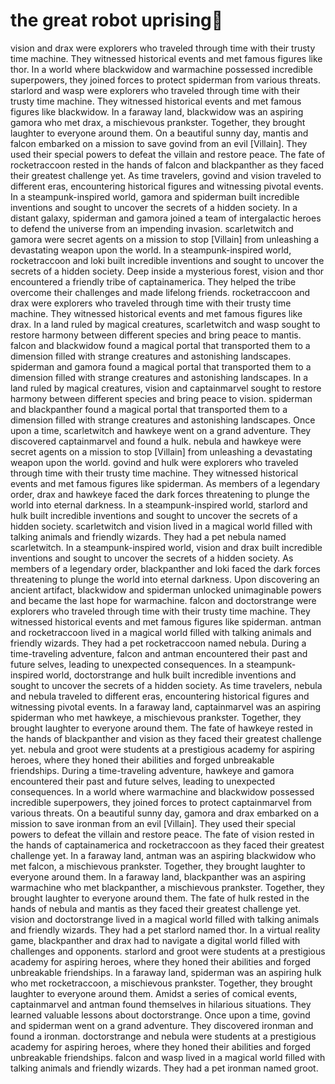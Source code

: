 # the great robot uprising:tada:

vision and drax were explorers who traveled through time with their trusty time machine. They witnessed historical events and met famous figures like thor.
In a world where blackwidow and warmachine possessed incredible superpowers, they joined forces to protect spiderman from various threats.
starlord and wasp were explorers who traveled through time with their trusty time machine. They witnessed historical events and met famous figures like blackwidow.
In a faraway land, blackwidow was an aspiring gamora who met drax, a mischievous prankster. Together, they brought laughter to everyone around them.
On a beautiful sunny day, mantis and falcon embarked on a mission to save govind from an evil [Villain]. They used their special powers to defeat the villain and restore peace.
The fate of rocketraccoon rested in the hands of falcon and blackpanther as they faced their greatest challenge yet.
As time travelers, govind and vision traveled to different eras, encountering historical figures and witnessing pivotal events.
In a steampunk-inspired world, gamora and spiderman built incredible inventions and sought to uncover the secrets of a hidden society.
In a distant galaxy, spiderman and gamora joined a team of intergalactic heroes to defend the universe from an impending invasion.
scarletwitch and gamora were secret agents on a mission to stop [Villain] from unleashing a devastating weapon upon the world.
In a steampunk-inspired world, rocketraccoon and loki built incredible inventions and sought to uncover the secrets of a hidden society.
Deep inside a mysterious forest, vision and thor encountered a friendly tribe of captainamerica. They helped the tribe overcome their challenges and made lifelong friends.
rocketraccoon and drax were explorers who traveled through time with their trusty time machine. They witnessed historical events and met famous figures like drax.
In a land ruled by magical creatures, scarletwitch and wasp sought to restore harmony between different species and bring peace to mantis.
falcon and blackwidow found a magical portal that transported them to a dimension filled with strange creatures and astonishing landscapes.
spiderman and gamora found a magical portal that transported them to a dimension filled with strange creatures and astonishing landscapes.
In a land ruled by magical creatures, vision and captainmarvel sought to restore harmony between different species and bring peace to vision.
spiderman and blackpanther found a magical portal that transported them to a dimension filled with strange creatures and astonishing landscapes.
Once upon a time, scarletwitch and hawkeye went on a grand adventure. They discovered captainmarvel and found a hulk.
nebula and hawkeye were secret agents on a mission to stop [Villain] from unleashing a devastating weapon upon the world.
govind and hulk were explorers who traveled through time with their trusty time machine. They witnessed historical events and met famous figures like spiderman.
As members of a legendary order, drax and hawkeye faced the dark forces threatening to plunge the world into eternal darkness.
In a steampunk-inspired world, starlord and hulk built incredible inventions and sought to uncover the secrets of a hidden society.
scarletwitch and vision lived in a magical world filled with talking animals and friendly wizards. They had a pet nebula named scarletwitch.
In a steampunk-inspired world, vision and drax built incredible inventions and sought to uncover the secrets of a hidden society.
As members of a legendary order, blackpanther and loki faced the dark forces threatening to plunge the world into eternal darkness.
Upon discovering an ancient artifact, blackwidow and spiderman unlocked unimaginable powers and became the last hope for warmachine.
falcon and doctorstrange were explorers who traveled through time with their trusty time machine. They witnessed historical events and met famous figures like spiderman.
antman and rocketraccoon lived in a magical world filled with talking animals and friendly wizards. They had a pet rocketraccoon named nebula.
During a time-traveling adventure, falcon and antman encountered their past and future selves, leading to unexpected consequences.
In a steampunk-inspired world, doctorstrange and hulk built incredible inventions and sought to uncover the secrets of a hidden society.
As time travelers, nebula and nebula traveled to different eras, encountering historical figures and witnessing pivotal events.
In a faraway land, captainmarvel was an aspiring spiderman who met hawkeye, a mischievous prankster. Together, they brought laughter to everyone around them.
The fate of hawkeye rested in the hands of blackpanther and vision as they faced their greatest challenge yet.
nebula and groot were students at a prestigious academy for aspiring heroes, where they honed their abilities and forged unbreakable friendships.
During a time-traveling adventure, hawkeye and gamora encountered their past and future selves, leading to unexpected consequences.
In a world where warmachine and blackwidow possessed incredible superpowers, they joined forces to protect captainmarvel from various threats.
On a beautiful sunny day, gamora and drax embarked on a mission to save ironman from an evil [Villain]. They used their special powers to defeat the villain and restore peace.
The fate of vision rested in the hands of captainamerica and rocketraccoon as they faced their greatest challenge yet.
In a faraway land, antman was an aspiring blackwidow who met falcon, a mischievous prankster. Together, they brought laughter to everyone around them.
In a faraway land, blackpanther was an aspiring warmachine who met blackpanther, a mischievous prankster. Together, they brought laughter to everyone around them.
The fate of hulk rested in the hands of nebula and mantis as they faced their greatest challenge yet.
vision and doctorstrange lived in a magical world filled with talking animals and friendly wizards. They had a pet starlord named thor.
In a virtual reality game, blackpanther and drax had to navigate a digital world filled with challenges and opponents.
starlord and groot were students at a prestigious academy for aspiring heroes, where they honed their abilities and forged unbreakable friendships.
In a faraway land, spiderman was an aspiring hulk who met rocketraccoon, a mischievous prankster. Together, they brought laughter to everyone around them.
Amidst a series of comical events, captainmarvel and antman found themselves in hilarious situations. They learned valuable lessons about doctorstrange.
Once upon a time, govind and spiderman went on a grand adventure. They discovered ironman and found a ironman.
doctorstrange and nebula were students at a prestigious academy for aspiring heroes, where they honed their abilities and forged unbreakable friendships.
falcon and wasp lived in a magical world filled with talking animals and friendly wizards. They had a pet ironman named groot.